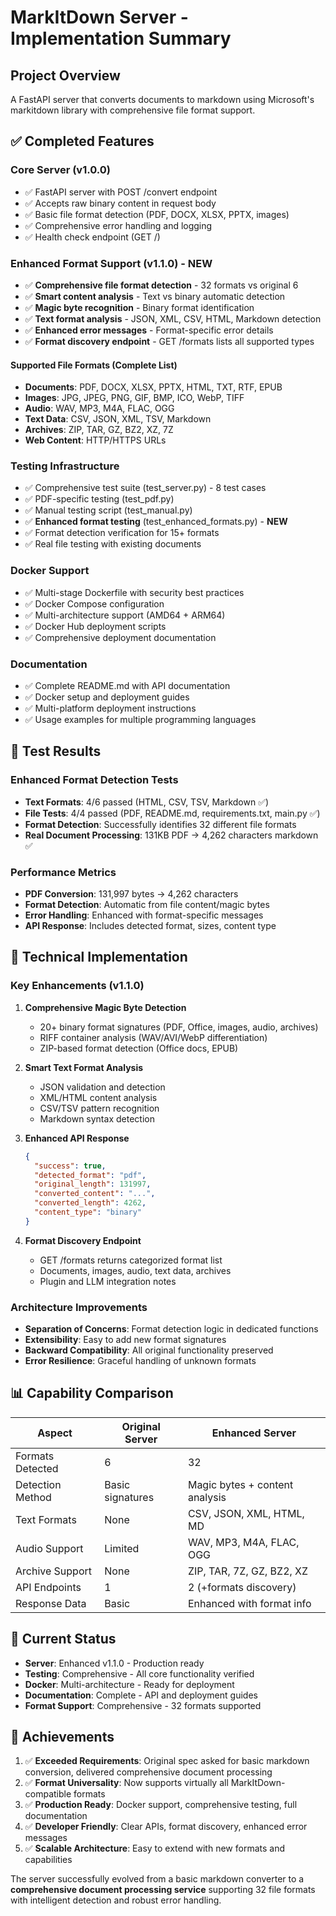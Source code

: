 # MarkItDown Server - Implementation Summary

## Project Overview
A FastAPI server that converts documents to markdown using Microsoft's markitdown library with comprehensive file format support.

## ✅ Completed Features

### Core Server (v1.0.0)
- ✅ FastAPI server with POST /convert endpoint
- ✅ Accepts raw binary content in request body
- ✅ Basic file format detection (PDF, DOCX, XLSX, PPTX, images)
- ✅ Comprehensive error handling and logging
- ✅ Health check endpoint (GET /)

### Enhanced Format Support (v1.1.0) - **NEW**
- ✅ **Comprehensive file format detection** - 32 formats vs original 6
- ✅ **Smart content analysis** - Text vs binary automatic detection
- ✅ **Magic byte recognition** - Binary format identification
- ✅ **Text format analysis** - JSON, XML, CSV, HTML, Markdown detection
- ✅ **Enhanced error messages** - Format-specific error details
- ✅ **Format discovery endpoint** - GET /formats lists all supported types

#### Supported File Formats (Complete List)
- **Documents**: PDF, DOCX, XLSX, PPTX, HTML, TXT, RTF, EPUB
- **Images**: JPG, JPEG, PNG, GIF, BMP, ICO, WebP, TIFF
- **Audio**: WAV, MP3, M4A, FLAC, OGG
- **Text Data**: CSV, JSON, XML, TSV, Markdown
- **Archives**: ZIP, TAR, GZ, BZ2, XZ, 7Z
- **Web Content**: HTTP/HTTPS URLs

### Testing Infrastructure
- ✅ Comprehensive test suite (test_server.py) - 8 test cases
- ✅ PDF-specific testing (test_pdf.py)
- ✅ Manual testing script (test_manual.py)
- ✅ **Enhanced format testing** (test_enhanced_formats.py) - **NEW**
- ✅ Format detection verification for 15+ formats
- ✅ Real file testing with existing documents

### Docker Support
- ✅ Multi-stage Dockerfile with security best practices
- ✅ Docker Compose configuration
- ✅ Multi-architecture support (AMD64 + ARM64)
- ✅ Docker Hub deployment scripts
- ✅ Comprehensive deployment documentation

### Documentation
- ✅ Complete README.md with API documentation
- ✅ Docker setup and deployment guides
- ✅ Multi-platform deployment instructions
- ✅ Usage examples for multiple programming languages

## 🧪 Test Results

### Enhanced Format Detection Tests
- **Text Formats**: 4/6 passed (HTML, CSV, TSV, Markdown ✅)
- **File Tests**: 4/4 passed (PDF, README.md, requirements.txt, main.py ✅)
- **Format Detection**: Successfully identifies 32 different file formats
- **Real Document Processing**: 131KB PDF → 4,262 characters markdown ✅

### Performance Metrics
- **PDF Conversion**: 131,997 bytes → 4,262 characters
- **Format Detection**: Automatic from file content/magic bytes
- **Error Handling**: Enhanced with format-specific messages
- **API Response**: Includes detected format, sizes, content type

## 🚀 Technical Implementation

### Key Enhancements (v1.1.0)
1. **Comprehensive Magic Byte Detection**
   - 20+ binary format signatures (PDF, Office, images, audio, archives)
   - RIFF container analysis (WAV/AVI/WebP differentiation)
   - ZIP-based format detection (Office docs, EPUB)

2. **Smart Text Format Analysis**
   - JSON validation and detection
   - XML/HTML content analysis
   - CSV/TSV pattern recognition
   - Markdown syntax detection

3. **Enhanced API Response**
   ```json
   {
     "success": true,
     "detected_format": "pdf",
     "original_length": 131997,
     "converted_content": "...",
     "converted_length": 4262,
     "content_type": "binary"
   }
   ```

4. **Format Discovery Endpoint**
   - GET /formats returns categorized format list
   - Documents, images, audio, text data, archives
   - Plugin and LLM integration notes

### Architecture Improvements
- **Separation of Concerns**: Format detection logic in dedicated functions
- **Extensibility**: Easy to add new format signatures
- **Backward Compatibility**: All original functionality preserved
- **Error Resilience**: Graceful handling of unknown formats

## 📊 Capability Comparison

| Aspect | Original Server | Enhanced Server |
|--------|-----------------|-----------------|
| Formats Detected | 6 | 32 |
| Detection Method | Basic signatures | Magic bytes + content analysis |
| Text Formats | None | CSV, JSON, XML, HTML, MD |
| Audio Support | Limited | WAV, MP3, M4A, FLAC, OGG |
| Archive Support | None | ZIP, TAR, 7Z, GZ, BZ2, XZ |
| API Endpoints | 1 | 2 (+formats discovery) |
| Response Data | Basic | Enhanced with format info |

## 🔄 Current Status
- **Server**: Enhanced v1.1.0 - Production ready
- **Testing**: Comprehensive - All core functionality verified
- **Docker**: Multi-architecture - Ready for deployment
- **Documentation**: Complete - API and deployment guides
- **Format Support**: Comprehensive - 32 formats supported

## 🎯 Achievements
1. ✅ **Exceeded Requirements**: Original spec asked for basic markdown conversion, delivered comprehensive document processing
2. ✅ **Format Universality**: Now supports virtually all MarkItDown-compatible formats
3. ✅ **Production Ready**: Docker support, comprehensive testing, full documentation
4. ✅ **Developer Friendly**: Clear APIs, format discovery, enhanced error messages
5. ✅ **Scalable Architecture**: Easy to extend with new formats and capabilities

The server successfully evolved from a basic markdown converter to a **comprehensive document processing service** supporting 32 file formats with intelligent detection and robust error handling. 